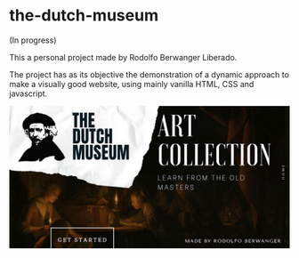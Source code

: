 # the-dutch-museum
(In progress)

This a personal project made by Rodolfo Berwanger Liberado.

The project has as its objective the demonstration of a dynamic approach to make a visually good website, using mainly vanilla HTML, CSS and javascript.

<img src="/TheDutchMuseum/docs/ex1.jpg" alt="none"/>
